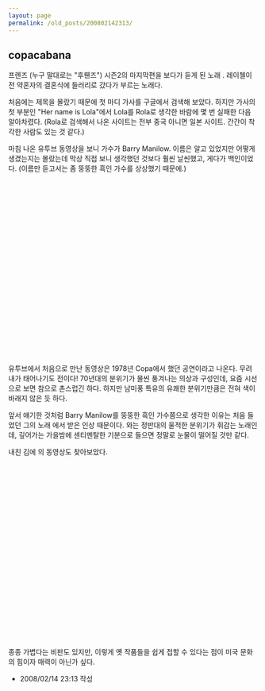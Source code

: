 ```yaml
---
layout: page
permalink: /old_posts/200802142313/
---
```


## copacabana

프렌즈 (누구 말대로는 "후뤤즈") 시즌2의 마지막편을 보다가 듣게 된 노래 <copacabana>.
레이첼이 전 약혼자의 결혼식에 들러리로 갔다가 부르는 노래다.

처음에는 제목을 몰랐기 때문에 첫 마디 가사를 구글에서 검색해 보았다.
하지만 가사의 첫 부분인 "Her name is Lola"에서 Lola를 Rola로 생각한 바람에 몇 번 실패한 다음 알아차렸다.
(Rola로 검색해서 나온 사이트는 전부 중국 아니면 일본 사이트. 간간이 착각한 사람도 있는 것 같다.)

마침 나온 유투브 동영상을 보니 가수가 Barry Manilow.
이름은 알고 있었지만 어떻게 생겼는지는 몰랐는데 막상 직접 보니 생각했던 것보다 훨씬 날씬했고, 게다가 백인이었다. (이름만 듣고서는 좀 뚱뚱한 흑인 가수를 상상했기 때문에.)

<object height="355" width="425"><embed height="355" src="http://www.youtube.com/v/6gC3EqrpDf4&amp;rel=1" type="application/x-shockwave-flash" width="425" wmode="transparent"/></object>

유투브에서 처음으로 만난 동영상은 1978년 Copa에서 했던 공연이라고 나온다. 무려 내가 태어나기도 전이다!
70년대의 분위기가 물씬 풍겨나는 의상과 구성인데, 요즘 시선으로 보면 참으로 촌스럽긴 하다.
하지만 남미풍 특유의 유쾌한 분위기만큼은 전혀 색이 바래지 않은 듯 하다.

앞서 얘기한 것처럼 Barry Manilow를 뚱뚱한 흑인 가수쯤으로 생각한 이유는 처음 들었던 그의 노래 <when october goes>에서 받은 인상 때문이다. <copacabana>와는 정반대의 울적한 분위기가 휘감는 노래인데, 깊어가는 가을밤에 센티멘탈한 기분으로 들으면 정말로 눈물이 떨어질 것만 같다.

내친 김에 <when october goes>의 동영상도 찾아보았다.

<object height="355" width="425"><embed height="355" src="http://www.youtube.com/v/bEpj68Qf5jQ&amp;rel=1" type="application/x-shockwave-flash" width="425" wmode="transparent"/></object>

종종 가볍다는 비판도 있지만, 이렇게 옛 작품들을 쉽게 접할 수 있다는 점이 미국 문화의 힘이자 매력이 아닌가 싶다.





- 2008/02/14 23:13 작성